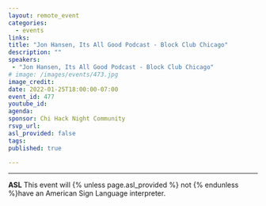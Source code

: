 ```yaml
---
layout: remote_event
categories:
  - events
links: 
title: "Jon Hansen, Its All Good Podcast - Block Club Chicago"
description: ""
speakers:
 - "Jon Hansen, Its All Good Podcast - Block Club Chicago"
# image: /images/events/473.jpg
image_credit: 
date: 2022-01-25T18:00:00-07:00
event_id: 477
youtube_id: 
agenda: 
sponsor: Chi Hack Night Community
rsvp_url: 
asl_provided: false
tags: 
published: true

---
```


---

**ASL** This event will {% unless page.asl_provided %} not {% endunless %}have an American Sign Language interpreter.

